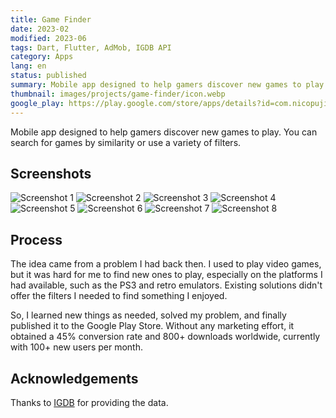 ```yaml
---
title: Game Finder
date: 2023-02
modified: 2023-06
tags: Dart, Flutter, AdMob, IGDB API
category: Apps
lang: en
status: published
summary: Mobile app designed to help gamers discover new games to play. You can search for games by similarity or use a variety of filters.
thumbnail: images/projects/game-finder/icon.webp
google_play: https://play.google.com/store/apps/details?id=com.nicopujia.gamefinder
---
```


Mobile app designed to help gamers discover new games to play. You can search for games by similarity or use a variety of filters.

## Screenshots

![Screenshot 1]({static}/images/projects/game-finder/1.jpg)
![Screenshot 2]({static}/images/projects/game-finder/2.jpg)
![Screenshot 3]({static}/images/projects/game-finder/3.jpg)
![Screenshot 4]({static}/images/projects/game-finder/4.jpg)
![Screenshot 5]({static}/images/projects/game-finder/5.jpg)
![Screenshot 6]({static}/images/projects/game-finder/6.jpg)
![Screenshot 7]({static}/images/projects/game-finder/7.jpg)
![Screenshot 8]({static}/images/projects/game-finder/8.jpg)

## Process

The idea came from a problem I had back then. I used to play video games, but it was hard for me to find new ones to play, especially on the platforms I had available, such as the PS3 and retro emulators. Existing solutions didn't offer the filters I needed to find something I enjoyed.

So, I learned new things as needed, solved my problem, and finally published it to the Google Play Store. Without any marketing effort, it obtained a 45% conversion rate and 800+ downloads worldwide, currently with 100+ new users per month.

## Acknowledgements

Thanks to [IGDB](https://www.igdb.com/) for providing the data.